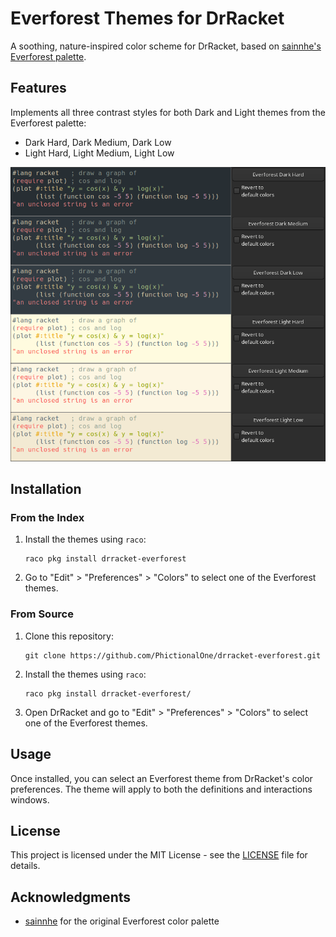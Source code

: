 # Everforest Themes for DrRacket

A soothing, nature-inspired color scheme for DrRacket, based on [sainnhe's Everforest palette](https://github.com/sainnhe/everforest/blob/master/palette.md).

## Features

Implements all three contrast styles for both Dark and Light themes from the Everforest palette:
- Dark Hard, Dark Medium, Dark Low
- Light Hard, Light Medium, Light Low

![Everforest Theme Screenshot](themes.png)

## Installation

### From the Index

1. Install the themes using `raco`:
   ```raco
   raco pkg install drracket-everforest
   ```

2. Go to "Edit" > "Preferences" > "Colors" to select one of the Everforest themes.

### From Source

1. Clone this repository:
   ```
   git clone https://github.com/PhictionalOne/drracket-everforest.git
   ```

2. Install the themes using `raco`:
   ```
   raco pkg install drracket-everforest/
   ```

3. Open DrRacket and go to "Edit" > "Preferences" > "Colors" to select one of the Everforest themes.

## Usage

Once installed, you can select an Everforest theme from DrRacket's color preferences. The theme will apply to both the definitions and interactions windows.

## License

This project is licensed under the MIT License - see the [LICENSE](LICENSE) file for details.

## Acknowledgments

- [sainnhe](https://github.com/sainnhe) for the original Everforest color palette
